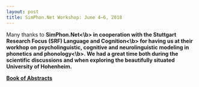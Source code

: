 ```yaml
---
layout: post
title: SimPhon.Net Workshop: June 4–6, 2018
---
```


Many thanks to <b>SimPhon.Net<\b> in cooperation with the Stuttgart Research Focus (SRF) <b>Language and Cognition<\b> 
for having us at their workhop on <b>psycholinguistic, cognitive and neurolinguistic modeling in phonetics and phonology<\b>.
We had a great time both during the scientific discussions and when exploring the beautifully situated University of Hohenheim.

<a href="www.simphon.net/simphon_workshop5.pdf" target="_blank" rel="noopener">Book of Abstracts</a>
